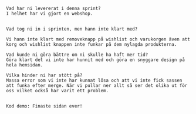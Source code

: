     Vad har ni levererat i denna sprint?
    I helhet har vi gjort en webshop.


    Vad tog ni in i sprinten, men hann inte klart med?

    Vi hann inte klart med removeknapp på wishlist och varukorgen även att korg och wishlist knappen inte funkar på dem nylagda produkterna.

    Vad kunde ni göra bättre om ni skulle ha haft mer tid?
    Göra klart det vi inte har hunnit med och göra en snyggare design på hela hemsidan.

    Vilka hinder ni har stött på? 
    Massa error som vi inte har kunnat lösa och att vi inte fick sassen att funka efter merge. När vi pullar ner allt så ser det olika ut för oss vilket också har varit ett problem.


    Kod demo: Finaste sidan ever!